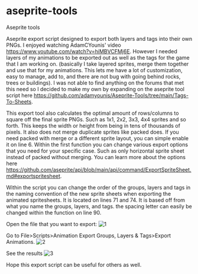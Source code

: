 # aseprite-tools
Aseprite tools

Aseprite export script designed to export both layers and tags into their own PNGs. I enjoyed watching AdamCYounis' video https://www.youtube.com/watch?v=hiMBVCFMj6E. 
However I needed layers of my animations to be exported out as well as the tags for the game that I am working on. (basically I take layered sprites, merge them together and use that for my animations. This lets me have a lot of customization, easy to manage, add to, and there are not bug with going behind rocks, trees or buildings).
I was not able to find anything on the forums that met this need so I decided to make my own by expanding on the aseprite tool script here https://github.com/adamyounis/Aseprite-Tools/tree/main/Tags-To-Sheets.

This export tool also calculates the optimal amount of rows/columns to square off the final sprite PNGs. Such as 1x1, 2x2, 3x3, 4x4 sprites and so forth. This keeps the width or height from being in tens of thousands of pixels. It also does not merge duplicate sprites like packed does. If you need packed with merge or a different sprite layout, you can simple enable it on line 6.
Within the first function you can change various export options that you need for your specific case. Such as only horizontal sprite sheet instead of packed without merging. You can learn more about the options here https://github.com/aseprite/api/blob/main/api/command/ExportSpriteSheet.md#exportspritesheet.

Within the script you can change the order of the groups, layers and tags in the naming convention of the new sprite sheets when exporting the animated spritesheets. It is located on lines 71 and 74. It is based off from what you name the groups, layers, and tags. the spacing letter can easily be changed within the function on line 90.

Open the file that you want to export:
![1](https://user-images.githubusercontent.com/17126294/171528492-407cc994-bf04-40e4-99c7-1f9fcc80bf61.PNG)

Go to File>Scripts>Animation Export Groups, Layers & Tags>Export Animations.
![2](https://user-images.githubusercontent.com/17126294/171528497-f48d50e7-0138-4ffb-b9a2-0871090e4ec0.PNG)

See the results
![3](https://user-images.githubusercontent.com/17126294/171528504-3fd6271b-7a89-4998-8495-6ee85e94098e.PNG)

Hope this export script can be useful for others as well.
